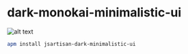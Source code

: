 # dark-monokai-minimalistic-ui

![alt text](https://github.com/jsartisan/jsartisan-minimalistic-ui/blob/master/screenshot.png?raw=true "Screenshot")

```bash
apm install jsartisan-dark-minimalistic-ui
```
